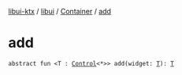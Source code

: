 [libui-ktx](../../index.md) / [libui](../index.md) / [Container](index.md) / [add](./add.md)

# add

`abstract fun <T : `[`Control`](../-control/index.md)`<*>> add(widget: `[`T`](add.md#T)`): `[`T`](add.md#T)